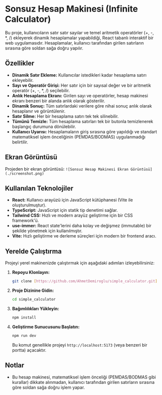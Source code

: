 # Sonsuz Hesap Makinesi (Infinite Calculator)

Bu proje, kullanıcıların satır satır sayılar ve temel aritmetik operatörler (+, -, *, /) ekleyerek dinamik hesaplamalar yapabildiği, React tabanlı interaktif bir web uygulamasıdır. Hesaplamalar, kullanıcı tarafından girilen satırların sırasına göre soldan sağa doğru yapılır.

## Özellikler

* **Dinamik Satır Ekleme:** Kullanıcılar istedikleri kadar hesaplama satırı ekleyebilir.
* **Sayı ve Operatör Girişi:** Her satır için bir sayısal değer ve bir aritmetik operatör (+, -, \*, /) seçilebilir.
* **Anlık Hesaplama Ekranı:** Girilen sayı ve operatörler, hesap makinesi ekranı benzeri bir alanda anlık olarak gösterilir.
* **Dinamik Sonuç:** Tüm satırlardaki verilere göre nihai sonuç anlık olarak hesaplanır ve görüntülenir.
* **Satır Silme:** Her bir hesaplama satırı tek tek silinebilir.
* **Tümünü Temizle:** Tüm hesaplama satırları tek bir butonla temizlenerek başlangıç durumuna dönülebilir.
* **Kullanıcı Uyarısı:** Hesaplamaların giriş sırasına göre yapıldığı ve standart matematiksel işlem önceliğinin (PEMDAS/BODMAS) uygulanmadığı belirtilir.

## Ekran Görüntüsü

Projeden bir ekran görüntüsü:
`![Sonsuz Hesap Makinesi Ekran Görüntüsü](./screenshot.png)`

## Kullanılan Teknolojiler

* **React:** Kullanıcı arayüzü için JavaScript kütüphanesi (Vite ile oluşturulmuştur).
* **TypeScript:** JavaScript için statik tip denetimi sağlar.
* **Tailwind CSS:** Hızlı ve modern arayüz geliştirme için bir CSS framework'ü.
* **use-immer:** React state'lerini daha kolay ve değişmez (immutable) bir şekilde yönetmek için kullanılmıştır.
* **Vite:** Hızlı geliştirme ve derleme süreçleri için modern bir frontend aracı.

## Yerelde Çalıştırma

Projeyi yerel makinenizde çalıştırmak için aşağıdaki adımları izleyebilirsiniz:

1.  **Repoyu Klonlayın:**
    ```bash
    git clone [https://github.com/AhmetDemiroglu/simple_calculator.git](https://github.com/AhmetDemiroglu/simple_calculator.git)
    ```
    
2.  **Proje Dizinine Gidin:**
    ```bash
    cd simple_calculator
    ```

3.  **Bağımlılıkları Yükleyin:**
    ```bash
    npm install
    ```

4.  **Geliştirme Sunucusunu Başlatın:**
    ```bash
    npm run dev
    ```
    Bu komut genellikle projeyi `http://localhost:5173` (veya benzeri bir portta) açacaktır.

## Notlar

* Bu hesap makinesi, matematiksel işlem önceliği (PEMDAS/BODMAS gibi kurallar) dikkate alınmadan, kullanıcı tarafından girilen satırların sırasına göre soldan sağa doğru işlem yapar.
